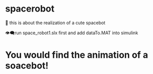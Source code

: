 # spacerobot
:smiling_face_with_three_hearts: this is about the realization of a cute spacebot

:eye_speech_bubble:run space_robot1.slx first and add dataTo.MAT into simulink 
# You would find the animation of a soacebot!

